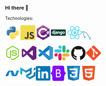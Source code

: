 ### Hi there 👋


Technologies:

<img src="https://raw.githubusercontent.com/devicons/devicon/master/icons/python/python-original.svg" alt="python logo" heigth="50px" width="50px"/><img 
 src="https://raw.githubusercontent.com/devicons/devicon/master/icons/javascript/javascript-original.svg" alt="javaScript logo" heigth="50px"  width="50px"/><img
 src="https://raw.githubusercontent.com/devicons/devicon/master/icons/csharp/csharp-original.svg" alt="c sharp logo" heigth="50px"  width="50px"/><img 
 src="https://raw.githubusercontent.com/devicons/devicon/master/icons/django/django-original.svg" alt="Django logo" heigth="200px"  width="50px"/> <img
 src="https://raw.githubusercontent.com/devicons/devicon/master/icons/react/react-original.svg" type="React logo" heigth="50px"  width="50px"/><img src="https://raw.githubusercontent.com/devicons/devicon/master/icons/mysql/mysql-original.svg" alt="mysql logo" width="30px"/> 
 
 <img
 src="https://raw.githubusercontent.com/devicons/devicon/master/icons/nodejs/nodejs-original.svg" alt="node.js logo" heigth="50px"  width="50px"/> <img
 src="https://raw.githubusercontent.com/devicons/devicon/master/icons/visualstudio/visualstudio-plain.svg" alt="VS logo" heigth="50px"  width="50px"/> <img
 src="https://raw.githubusercontent.com/devicons/devicon/master/icons/vscode/vscode-original.svg" alt="VSC logo" heigth="50px"  width="50px"/> <img
 src="https://raw.githubusercontent.com/devicons/devicon/master/icons/slack/slack-original.svg" alot="slack logo"  heigth="50px"  width="50px"/> <img
 src="https://raw.githubusercontent.com/devicons/devicon/master/icons/github/github-original.svg" alt="github logo" heigth="50px"  width="50px"/><img
 src="https://raw.githubusercontent.com/devicons/devicon/master/icons/git/git-original.svg" alt="git logo" heigth="50px"  width="50px"/>
 
 <img
  src="https://raw.githubusercontent.com/devicons/devicon/master/icons/dot-net/dot-net-original.svg" alt="dot net logo" heigth="50px"  width="50px"/><img
  src="https://raw.githubusercontent.com/devicons/devicon/master/icons/materialui/materialui-original.svg" alt="material logo" heigth="50px"  width="50px"/><img
  src="https://raw.githubusercontent.com/devicons/devicon/master/icons/linkedin/linkedin-original.svg" alt="linked in logo" heigth="50px"  width="50px"/><img
  src="https://raw.githubusercontent.com/devicons/devicon/master/icons/bootstrap/bootstrap-original.svg" alt="bootstrap logo" heigth="50px"  width="50px"/><img
  src="https://raw.githubusercontent.com/devicons/devicon/master/icons/css3/css3-original.svg" alt="css logo" heigth="50px"  width="50px"/><img
  src="https://raw.githubusercontent.com/devicons/devicon/master/icons/html5/html5-original.svg" alt="html5 logo" heigth="50px"  width="50px"/>                                                                                                                                           
                                                                                                                                                    
 
 
<!--
**justincamp1776/justincamp1776** is a ✨ _special_ ✨ repository because its `README.md` (this file) appears on your GitHub profile.

Here are some ideas to get you started:

- 🔭 I’m currently working on ...
- 🌱 I’m currently learning ...
- 👯 I’m looking to collaborate on ...
- 🤔 I’m looking for help with ...
- 💬 Ask me about ...
- 📫 How to reach me: ...
- 😄 Pronouns: ...
- ⚡ Fun fact: ...
-->
